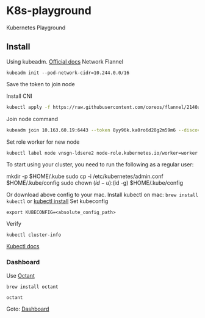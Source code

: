 # K8s-playground

Kubernetes Playground

## Install

Using kubeadm. [Official docs](https://kubernetes.io/docs/setup/production-environment/tools/kubeadm/create-cluster-kubeadm/)
Network Flannel

```code
kubeadm init --pod-network-cidr=10.244.0.0/16
```

Save the token to join node

Install CNI

```bash
kubectl apply -f https://raw.githubusercontent.com/coreos/flannel/2140ac876ef134e0ed5af15c65e414cf26827915/Documentation/kube-flannel.yml
```

Join node command

```bash
kubeadm join 10.163.60.19:6443 --token 8yy96k.ka0ro6d28g2m59m6 --discovery-token-ca-cert-hash sha256:a49730d0654a259170f220e109593f1f4a79bab8d195ffc46f6b48ddce194a93
```

Set role worker for new node

```bash
kubectl label node vnsgn-ldsere2 node-role.kubernetes.io/worker=worker
```

To start using your cluster, you need to run the following as a regular user:

  mkdir -p $HOME/.kube
  sudo cp -i /etc/kubernetes/admin.conf $HOME/.kube/config
  sudo chown $(id -u):$(id -g) $HOME/.kube/config

Or download above config to your mac.
Install kubectl on mac: `brew install kubectl` or [kubectl install](https://kubernetes.io/docs/tasks/tools/install-kubectl/)
Set kubeconfig

```code
export KUBECONFIG=<absolute_config_path>
```

Verify

```code
kubectl cluster-info
```

[Kubectl docs](https://kubectl.docs.kubernetes.io/pages/kubectl_book/getting_started.html)

### Dashboard

Use [Octant](https://github.com/vmware-tanzu/octant)

```code
brew install octant
```

```code
octant
```

Goto: [Dashboard](127.0.0.1:7777)
